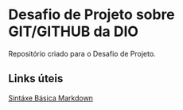 # Desafio de Projeto sobre GIT/GITHUB da DIO
Repositório criado para o Desafio de Projeto.

## Links úteis
[Sintáxe Básica Markdown](https://markdownguide.org/basic-syntax)
